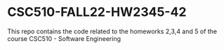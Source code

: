# CSC510-FALL22-HW2345-42
This repo contains the code related to the homeworks 2,3,4 and 5 of the course CSC510 - Software Engineering
